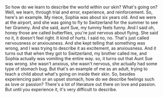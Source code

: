 So how do we learn to describe the world within our skin? What's going on?
Well, we learn, through trial and error, experience, and reinforcement. So,
here's an example. My niece, Sophia was about six years old. And we were at the
airport, and she was going to fly to Switzerland for the summer to see her
Grammy. And she said, aunt Sue, my tummy feels funny. And I said oh, honey
those are called butterflies, you're just nervous about flying. She said no it,
it doesn't feel right. It kind of hurts. I said no, no. That's just called
nervousness or anxiousness. And she kept telling that something was wrong, and
I was trying to describe it as excitement, as anxiousness. And it turns out
that when they got to Switzerland, my brother called me, and Sophia actually
was vomiting the entire way. so, it turns out that Aunt Sue was wrong. she
wasn't anxious, she wasn't nervous, she actually had some type of stomach bug.
But that's an example of me as an adult, trying to teach a child about what's
going on inside their skin. So, besides experiencing pain or an upset stomach,
how do we describe feelings such as love or passion? There's a lot of
literature out there on love and passion. But until you experience it, it's
very difficult to describe.
